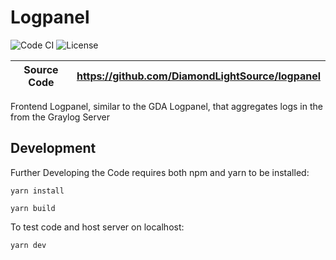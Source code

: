 # Logpanel

![Code CI](https://github.com/DiamondLightSource/logpanel/actions/workflows/build.yml/badge.svg)
![License](https://img.shields.io/github/license/DiamondLightSource/logpanel)

| Source Code | https://github.com/DiamondLightSource/logpanel |
| ----------- | ---------------------------------------------- |

Frontend Logpanel, similar to the GDA Logpanel, that aggregates logs in the from the Graylog Server

## Development

Further Developing the Code requires both npm and yarn to be installed:

    yarn install

    yarn build

To test code and host server on localhost:

    yarn dev
